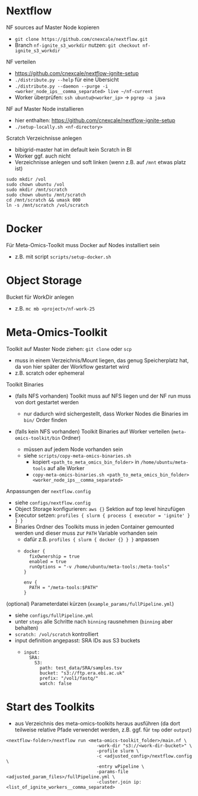 # Nextflow

NF sources auf Master Node kopieren
- `git clone https://github.com/cnexcale/nextflow.git`
- Branch `nf-ignite_s3_workdir` nutzen: `git checkout nf-ignite_s3_workdir`

NF verteilen
- https://github.com/cnexcale/nextflow-ignite-setup
- `./distribute.py --help` für eine Übersicht
- `./distribute.py --daemon --purge -i <worker_node_ips__comma_separated> live ~/nf-current`
- Worker überprüfen: `ssh ubuntu@<worker_ip>` -> `pgrep -a java`

NF auf Master Node installieren
- hier enthalten: https://github.com/cnexcale/nextflow-ignite-setup
- `./setup-locally.sh <nf-directory>`

Scratch Verzeichnisse anlegen
- bibigrid-master hat im default kein Scratch in BI
- Worker ggf. auch nicht
- Verzeichnisse anlegen und soft linken (wenn z.B. auf `/mnt` etwas platz ist) 

```
sudo mkdir /vol
sudo chown ubuntu /vol
sudo mkdir /mnt/scratch
sudo chown ubuntu /mnt/scratch
cd /mnt/scratch && umask 000
ln -s /mnt/scratch /vol/scratch
```


# Docker
Für Meta-Omics-Toolkit muss Docker auf Nodes installiert sein
- z.B. mit script `scripts/setup-docker.sh`


# Object Storage
Bucket für WorkDir anlegen
- z.B. `mc mb <project>/nf-work-25`


# Meta-Omics-Toolkit
Toolkit auf Master Node ziehen: `git clone` oder `scp`
- muss in einem Verzeichnis/Mount liegen, das genug Speicherplatz hat, da von hier später der Workflow gestartet wird
- z.B. scratch oder ephemeral

Toolkit Binaries
- (falls NFS vorhanden) Toolkit muss auf NFS liegen und der NF run muss von dort gestartet werden
  - nur dadurch wird sichergestellt, dass Worker Nodes die Binaries im `bin/` Order finden

- (falls kein NFS vorhanden) Toolkit Binaries auf Worker verteilen (`meta-omics-toolkit/bin` Ordner)
  - müssen auf jedem Node vorhanden sein
  - siehe `scripts/copy-meta-omics-binaries.sh`
    - kopiert `<path_to_meta_omics_bin_folder>` in `/home/ubuntu/meta-tools` auf alle Worker
    - `copy-meta-omics-binaries.sh <path_to_meta_omics_bin_folder> <worker_node_ips__comma_separated>`

Anpassungen der `nextflow.config`
- siehe `configs/nextflow.config`
- Object Storage konfigurieren: `aws {}` Sektion auf top level hinzufügen
- Executor setzen: `profiles { slurm { process { executor = 'ignite' } } }`
- Binaries Ordner des Toolkits muss in jeden Container gemounted werden und dieser muss zur `PATH` Variable vorhanden sein
  - dafür z.B. `profiles { slurm { docker {} } }` anpassen
  - ```
    docker {
      fixOwnership = true
      enabled = true
      runOptions = "-v /home/ubuntu/meta-tools:/meta-tools"
    }

    env {
      PATH = "/meta-tools:$PATH"
    }
    ```

(optional) Parameterdatei kürzen (`example_params/fullPipeline.yml`)
- siehe `configs/fullPipeline.yml`
- unter `steps` alle Schritte nach `binning` rausnehmen (`binning` aber behalten)
- `scratch: /vol/scratch` kontrolliert
- input definition angepasst: SRA IDs aus S3 buckets
  - ```
    input:
      SRA:
        S3:
          path: test_data/SRA/samples.tsv 
          bucket: "s3://ftp.era.ebi.ac.uk" 
          prefix: "/vol1/fastq/"
          watch: false
    ```


# Start des Toolkits
- aus Verzeichnis des meta-omics-toolkits heraus ausführen (da dort teilweise relative Pfade verwendet werden, z.B. ggf. für `tmp` oder `output`)
```
<nextflow-folder>/nextflow run <meta-omics-toolkit_folder>/main.nf \
                                  -work-dir "s3://<work-dir-bucket>" \
                                  -profile slurm \
                                  -c <adjusted_config>/nextflow.config \
                                  -entry wPipeline \
                                  -params-file <adjusted_param_files>/fullPipeline.yml \
                                  -cluster.join ip:<list_of_ignite_workers__comma_separated>
```
